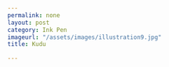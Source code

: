 ```yaml
---
permalink: none
layout: post
category: Ink Pen
imageurl: "/assets/images/illustration9.jpg"
title: Kudu

---
```

